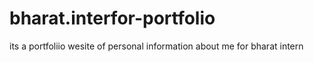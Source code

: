 # bharat.interfor-portfolio
its a portfoliio wesite of personal information about me for bharat intern
